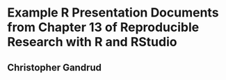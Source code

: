 # Example R Presentation Documents from Chapter 13 of Reproducible Research with R and RStudio

## Christopher Gandrud